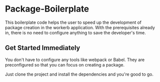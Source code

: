 # Package-Boilerplate
This boilerplate code helps the user to speed up the development of package creation in the workerb application.
With the prerequisites already in, there is no need to configure anything to save the developer's time.

## Get Started Immediately
You don't have to configure any tools like webpack or Babel. They are preconfigured so that you can focus on creating a package.

Just clone the project and install the dependencies and you're good to go.